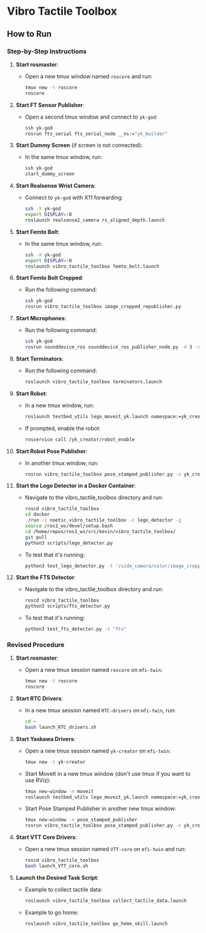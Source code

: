 # Vibro Tactile Toolbox

## How to Run

### Step-by-Step Instructions

1. **Start rosmaster**:
   - Open a new tmux window named `roscore` and run:
     ```sh
     tmux new -t roscore
     roscore
     ```

2. **Start FT Sensor Publisher**:
   - Open a second tmux window and connect to `yk-god`:
     ```sh
     ssh yk-god
     rosrun fts_serial fts_serial_node __ns:="yk_builder"
     ```

3. **Start Dummy Screen** (if screen is not connected):
   - In the same tmux window, run:
     ```sh
     ssh yk-god
     start_dummy_screen
     ```

4. **Start Realsense Wrist Camera**:
   - Connect to `yk-god` with X11 forwarding:
     ```sh
     ssh -X yk-god
     export DISPLAY=:0
     roslaunch realsense2_camera rs_aligned_depth.launch
     ```

5. **Start Femto Bolt**:
   - In the same tmux window, run:
     ```sh
     ssh -X yk-god
     export DISPLAY=:0
     roslaunch vibro_tactile_toolbox femto_bolt.launch
     ```

6. **Start Femto Bolt Cropped**:
   - Run the following command:
     ```sh
     ssh yk-god
     rosrun vibro_tactile_toolbox image_cropped_republisher.py
     ```

7. **Start Microphones**:
   - Run the following command:
     ```sh
     ssh yk-god
     rosrun sounddevice_ros sounddevice_ros_publisher_node.py -d 3 -c 3
     ```

8. **Start Terminators**:
   - Run the following command:
     ```sh
     roslaunch vibro_tactile_toolbox terminators.launch
     ```

9. **Start Robot**:
   - In a new tmux window, run:
     ```sh
     roslaunch testbed_utils lego_moveit_yk.launch namespace:=yk_creator
     ```
   - If prompted, enable the robot:
     ```sh
     rosservice call /yk_creator/robot_enable
     ```

10. **Start Robot Pose Publisher**:
    - In another tmux window, run:
      ```sh
      rosrun vibro_tactile_toolbox pose_stamped_publisher.py -n yk_creator -f 100
      ```

11. **Start the Lego Detector in a Docker Container**:
    - Navigate to the vibro_tactile_toolbox directory and run:
      ```sh
      roscd vibro_tactile_toolbox
      cd docker
      ./run -i noetic_vibro_tactile_toolbox -c lego_detector -g
      source /ros1_ws/devel/setup.bash
      cd /home/repos/ros1_ws/src/kevin/vibro_tactile_toolbox/
      git pull
      python3 scripts/lego_detector.py
      ```
    - To test that it's running:
      ```sh
      python3 test_lego_detector.py -t '/side_camera/color/image_cropped'
      ```

12. **Start the FTS Detector**:
    - Navigate to the vibro_tactile_toolbox directory and run:
      ```sh
      roscd vibro_tactile_toolbox
      python3 scripts/fts_detector.py
      ```
    - To test that it's running:
      ```sh
      python3 test_fts_detector.py -t "fts"
      ```

### Revised Procedure

1. **Start rosmaster**:
   - Open a new tmux session named `roscore` on `mfi-twin`:
     ```sh
     tmux new -t roscore
     roscore
     ```

2. **Start RTC Drivers**:
   - In a new tmux session named `RTC-drivers` on `mfi-twin`, run:
     ```sh
     cd ~
     bash launch_RTC_drivers.sh
     ```

3. **Start Yaskawa Drivers**:
   - Open a new tmux session named `yk-creator` on `mfi-twin`:
     ```sh
     tmux new -t yk-creator
     ```
   - Start MoveIt in a new tmux window (don't use tmux if you want to use RViz):
     ```sh
     tmux new-window -n moveit
     roslaunch testbed_utils lego_moveit_yk.launch namespace:=yk_creator
     ```
   - Start Pose Stamped Publisher in another new tmux window:
     ```sh
     tmux new-window -n pose_stamped_publisher
     rosrun vibro_tactile_toolbox pose_stamped_publisher.py -n yk_creator -f 100
     ```

4. **Start VTT Core Drivers**:
   - Open a new tmux session named `VTT-core` on `mfi-twin` and run:
     ```sh
     roscd vibro_tactile_toolbox
     bash launch_VTT_core.sh
     ```

5. **Launch the Desired Task Script**:
   - Example to collect tactile data:
     ```sh
     roslaunch vibro_tactile_toolbox collect_tactile_data.launch
     ```
   - Example to go home:
     ```sh
     roslaunch vibro_tactile_toolbox go_home_skill.launch
     ```
